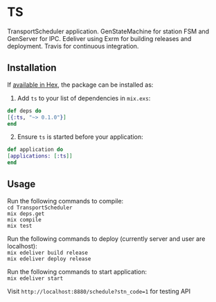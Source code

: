 # TS

TransportScheduler application.
GenStateMachine for station FSM and GenServer for IPC.
Edeliver using Exrm for building releases and deployment.
Travis for continuous integration.

## Installation

If [available in Hex](https://hex.pm/docs/publish), the package can be installed as:

1. Add `ts` to your list of dependencies in `mix.exs`:

```elixir
def deps do
[{:ts, "~> 0.1.0"}]
end
```

2. Ensure `ts` is started before your application:

```elixir
def application do
[applications: [:ts]]
end
```


## Usage

Run the following commands to compile:  
`cd TransportScheduler`  
`mix deps.get`  
`mix compile`  
`mix test`  

Run the following commands to deploy (currently server and user are localhost):   
`mix edeliver build release`   
`mix edeliver deploy release`   

Run the following commands to start application:   
`mix edeliver start`   

Visit `http://localhost:8880/schedule?stn_code=1` for testing API   

